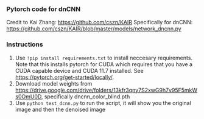 ### Pytorch code for dnCNN
Credit to Kai Zhang: https://github.com/cszn/KAIR
Specifically for dnCNN: https://github.com/cszn/KAIR/blob/master/models/network_dncnn.py

### Instructions
1. Use `!pip install requirements.txt` to install neccesary requirements. Note that this installs pytorch for CUDA which requires that you have a CUDA capable device and CUDA 11.7 installed. See https://pytorch.org/get-started/locally/. 
2. Download model weights from https://drive.google.com/drive/folders/13kfr3qny7S2xwG9h7v95F5mkWs0OmU0D, specifically dncnn_color_blind.pth
3. Use `python test_dcnn.py` to run the script, it will show you the original image and then the denoised image
